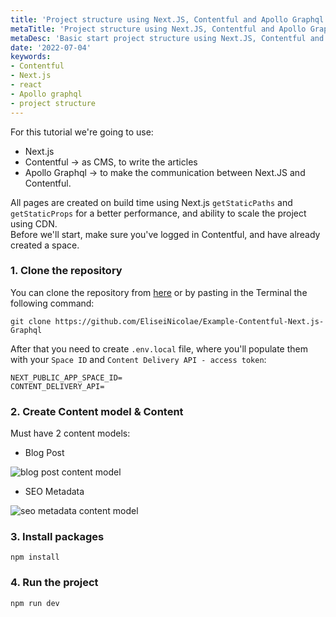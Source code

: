 ```yaml
---
title: 'Project structure using Next.JS, Contentful and Apollo Graphql'
metaTitle: 'Project structure using Next.JS, Contentful and Apollo Graphql'
metaDesc: 'Basic start project structure using Next.JS, Contentful and Apollo Graphql. '
date: '2022-07-04'
keywords:
- Contentful
- Next.js
- react
- Apollo graphql
- project structure
---
```


For this tutorial we're going to use:
 - Next.js
 - Contentful -> as CMS, to write the articles
 - Apollo Graphql -> to make the communication between Next.JS and Contentful.

All pages are created on build time using Next.js `getStaticPaths` and `getStaticProps` for a better performance,
and ability to scale the project using CDN.  
Before we'll start, make sure you've logged in Contentful, and have already created a space.

### 1. Clone the repository
You can clone the repository from [here](https://github.com/EliseiNicolae/Example-Contentful-Next.js-Graphql) or by
pasting in the Terminal the following command:
```
git clone https://github.com/EliseiNicolae/Example-Contentful-Next.js-Graphql
```

After that you need to create `.env.local` file, where you'll populate them with your `Space ID` and 
`Content Delivery API - access token`:

```
NEXT_PUBLIC_APP_SPACE_ID=
CONTENT_DELIVERY_API=
```

### 2. Create Content model & Content
Must have 2 content models:
 - Blog Post

![blog post content model](/images/blog-post-content-model.png)


 - SEO Metadata  

![seo metadata content model](/images/seo-metadata-content-model.png)

### 3. Install packages
```
npm install
```


### 4. Run the project
```
npm run dev
```
